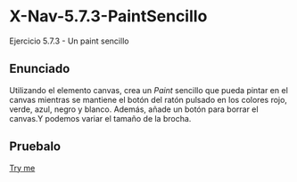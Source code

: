 # X-Nav-5.7.3-PaintSencillo
Ejercicio 5.7.3 - Un paint sencillo

## Enunciado

Utilizando el elemento canvas, crea un <i>Paint</i> sencillo que pueda pintar en el canvas mientras se mantiene el botón del ratón pulsado en los colores rojo, verde, azul, negro y blanco. Además, añade un botón para borrar el canvas.Y podemos variar el tamaño de la brocha.

## Pruebalo
[Try me](https://crisgh.github.io/X-Nav-5.7.3-PaintSencillo/)
